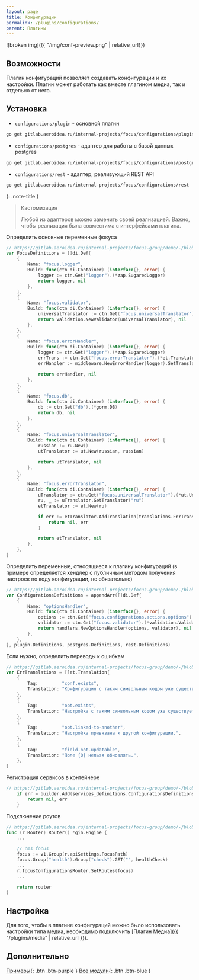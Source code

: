 ```yaml
---
layout: page
title: Конфигурации
permalink: /plugins/configurations/
parent: Плагины
---
```


![broken img]({{ "/img/conf-preview.png" | relative_url}})

## Возможности

Плагин конфигураций позволяет создавать конфигурации и их настройки. Плагин может работать как вместе плагином медиа, так и отдельно от него.

## Установка

* `configurations/plugin` - основной плагин

```bash
go get gitlab.aeroidea.ru/internal-projects/focus/configurations/plugin
```

* `configurations/postgres` - адаптер для работы с базой данных postgres

```bash
go get gitlab.aeroidea.ru/internal-projects/focus/configurations/postgres
```

* `configurations/rest` - адаптер, реализующий REST API

```bash
go get gitlab.aeroidea.ru/internal-projects/focus/configurations/rest
```


{: .note-title }
> Кастомизация
>
> Любой из адаптеров можно заменить своей реализацией. Важно, чтобы реализация была совместима с интерфейсами плагина.

Определить основные переменные фокуса

```go
// https://gitlab.aeroidea.ru/internal-projects/focus-group/demo/-/blob/develop/internal/infrastructure/registry/services_definitions/focus.go#L17
var FocusDefinitions = []di.Def{
	{
		Name: "focus.logger",
		Build: func(ctn di.Container) (interface{}, error) {
			logger := ctn.Get("logger").(*zap.SugaredLogger)
			return logger, nil
		},
	},
	{
		Name: "focus.validator",
		Build: func(ctn di.Container) (interface{}, error) {
			universalTranslator := ctn.Get("focus.universalTranslator").(*ut.UniversalTranslator)
			return validation.NewValidator(universalTranslator), nil
		},
	},
	{
		Name: "focus.errorHandler",
		Build: func(ctn di.Container) (interface{}, error) {
			logger := ctn.Get("logger").(*zap.SugaredLogger)
			errTrans := ctn.Get("focus.errorTranslator").(*et.Translator)
			errHandler := middleware.NewErrorHandler(logger).SetTranslator(errTrans)

			return errHandler, nil
		},
	},
	{
		Name: "focus.db",
		Build: func(ctn di.Container) (interface{}, error) {
			db := ctn.Get("db").(*gorm.DB)
			return db, nil
		},
	},
	{
		Name: "focus.universalTranslator",
		Build: func(ctn di.Container) (interface{}, error) {
			russian := ru.New()
			utTranslator := ut.New(russian, russian)

			return utTranslator, nil
		},
	},
	{
		Name: "focus.errorTranslator",
		Build: func(ctn di.Container) (interface{}, error) {
			uTranslator := ctn.Get("focus.universalTranslator").(*ut.UniversalTranslator)
			ru, _ := uTranslator.GetTranslator("ru")
			etTranslator := et.New(ru)

			if err := etTranslator.AddTranslation(translations.ErrTranslations...); err != nil {
				return nil, err
			}

			return etTranslator, nil
		},
	},
}
```

Определить переменные, относящиеся к плагину конфигураций (в примере определяется хендлер с публичным методом получения настроек по коду конфигурации, не обязательно)

```go
// https://gitlab.aeroidea.ru/internal-projects/focus-group/demo/-/blob/develop/internal/infrastructure/registry/services_definitions/configurations.go#L15
var ConfigurationsDefinitions = appendArr([]di.Def{
	{
		Name: "optionsHandler",
		Build: func(ctn di.Container) (interface{}, error) {
			options := ctn.Get("focus.configurations.actions.options").(*actions.Options)
			validator := ctn.Get("focus.validator").(*validation.Validator)
			return handlers.NewOptionsHandler(options, validator), nil
		},
	},
}, plugin.Definitions, postgres.Definitions, rest.Definitions)
```

Если нужно, определить переводы к ошибкам

```go
// https://gitlab.aeroidea.ru/internal-projects/focus-group/demo/-/blob/develop/internal/infrastructure/registry/services_definitions/translations/translations.go
var ErrTranslations = []et.Translation{
	{
		Tag:         "conf.exists",
		Translation: "Конфигурация с таким символьным кодом уже существует.",
	},
	{
		Tag:         "opt.exists",
		Translation: "Настройка с таким символьным кодом уже существует.",
	},
	{
		Tag:         "opt.linked-to-another",
		Translation: "Настройка привязана к другой конфигурации.",
	},
	{
		Tag:         "field-not-updatable",
		Translation: "Поле {0} нельзя обновлять.",
	},
}
```

Регистрация сервисов в контейнере

```go
// https://gitlab.aeroidea.ru/internal-projects/focus-group/demo/-/blob/develop/internal/infrastructure/registry/container.go#L65
	if err = builder.Add(services_definitions.ConfigurationsDefinitions...); err != nil {
		return nil, err
	}
```

Подключение роутов

```go
// https://gitlab.aeroidea.ru/internal-projects/focus-group/demo/-/blob/develop/internal/adapters/rest/router.go#L102
func (r Router) Router() *gin.Engine {
	...

	// cms focus
	focus := v1.Group(r.apiSettings.FocusPath)
	focus.Group("health").Group("check").GET("", healthCheck)
	...
	r.focusConfigurationsRouter.SetRoutes(focus)
	...

	return router
}
```

## Настройка

Для того, чтобы в плагине конфигураций можно было использовать настройки типа медиа, необходимо подключить [Плагин Медиа]({{ "/plugins/media" | relative_url }}).

## Дополнительно

[Примеры](https://gitlab.aeroidea.ru/internal-projects/focus-group/demo){: .btn .btn-purple }
[Все модули](https://gitlab.aeroidea.ru/internal-projects/focus/-/tree/develop/configurations){: .btn .btn-blue }